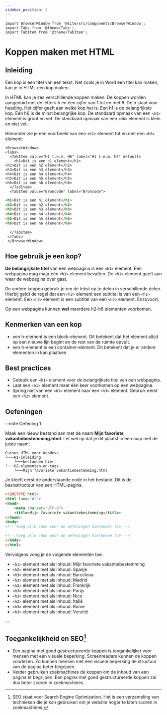 ```yaml
---
sidebar_position: 2
---
```



```mdx-code-block
import BrowserWindow from '@site/src/components/BrowserWindow';
import Tabs from '@theme/Tabs';
import TabItem from '@theme/TabItem';
```


# Koppen maken met HTML

## Inleiding

Een kop is een titel van een tekst. Net zoals je in Word een titel kan maken, kan je in HTML een kop maken. 

In HTML kan je zes verschillende koppen maken. De koppen worden aangeduid met de letters h en een cijfer van 1 tot en met 6. De h staat voor heading. 
Het cijfer geeft aan welke kop het is. Een h1 is de belangrijkste kop. Een h6 is de minst belangrijke kop. De standaard opmaak van een `<h1>` element is groot en vet. De standaard opmaak van een `<h6>` element is klein en niet vet.

Hieronder zie je een voorbeeld van een `<h1>` element tot en met een `<h6>` element:
```mdx-code-block
<BrowserWindow>
<Tabs>
  <TabItem value="H1 t.e.m. H6" label="H1 t.e.m. h6" default>
    <h1>Dit is een h1 element</h1>
<h2>Dit is een h2 element</h2>
<h3>Dit is een h3 element</h3>
<h4>Dit is een h4 element</h4>
<h5>Dit is een h5 element</h5>  
<h6>Dit is een h6 element</h6>
  </TabItem>
  <TabItem value="Broncode" label="Broncode">
 ```

```html
<h1>Dit is een h1 element</h1>
<h2>Dit is een h2 element</h2>
<h3>Dit is een h3 element</h3>
<h4>Dit is een h4 element</h4>
<h5>Dit is een h5 element</h5>  
<h6>Dit is een h6 element</h6>
```

```mdx-code-block
  </TabItem>
 </Tabs>
 </BrowserWindow>
  ```

## Hoe gebruik je een kop?

**De belangrijkste titel** van een webpagina is een `<h1>` element. Een webpagina mag maar één `<h1>` element bevatten. 
De `<h1>` element geeft aan waar de webpagina over gaat.

De andere koppen gebruik je om de tekst op te delen in verschillende delen. 
Hierbij geldt de regel dat een `<h2>` element een subtitel is van een `<h1>` element. Een `<h3>` element is een subtitel van een `<h2>` element. Enzovoort.

Op een webpagina kunnen **wel** meerdere h2-h6 elementen voorkomen. 

## Kenmerken van een kop

- een h-element is een block-element. Dit betekent dat het element altijd op een nieuwe lijn begint en de rest van de ruimte opvult.
- een h-element is een container-element. Dit betekent dat je er andere elementen in kan plaatsen.

## Best practices

- Gebruik een `<h1>` element voor de belangrijkste titel van een webpagina.
- Laat een `<h1>` element maar één keer voorkomen op een webpagina.
- Spring niet van een `<h1>` element naar een `<h3>` element. Gebruik eerst een `<h2>` element. 

## Oefeningen

:::note Oefening 1

Maak een nieuw bestand aan met de naam **Mijn favoriete vakantiebestemming.html**. Let wel op dat je
dit plaatst in een map met de juiste naam:

```
Cursus HTML voor Webdevs
└───H1-inleiding
    └───bestanden hier
└───H2-elementen-en-tags
    └───Mijn favoriete vakantiebestemming.html
```


Je kleeft eerst de onderstaande code in het bestand. Dit is de basisstructuur van een HTML-pagina. 

```html
<!DOCTYPE html>
<html lang="nl">
<head>
    <meta charset="UTF-8">
    <title>Mijn favoriete vakantiebestemming</title>
</head>
<body>
<!-- Voeg alle code voor de oefeningen hieronder toe -->

<!-- Voeg alle code voor de oefeningen hierboven toe -->
</body>
</html>
``` 
  
Vervolgens voeg je de volgende elementen toe:


- `<h1>` element met als inhoud: Mijn favoriete vakantiebestemming
- `<h2>` element met als inhoud: Spanje
- `<h3>` element met als inhoud: Barcelona
- `<h3>` element met als inhoud: Madrid
- `<h2>` element met als inhoud: Frankrijk
- `<h3>` element met als inhoud: Parijs
- `<h3>` element met als inhoud: Nice
- `<h2>` element met als inhoud: Italië
- `<h3>` element met als inhoud: Rome
- `<h3>` element met als inhoud: Venetië

:::

## Toegankelijkheid en SEO[^1]

- Een pagina met goed gestructureerde koppen is toegankelijker voor mensen met een visuele beperking. Screenreaders kunnen de koppen voorlezen. Zo kunnen mensen met een visuele beperking de structuur van de pagina beter begrijpen.
- Verder gebruiken zoekmachines de koppen om de inhoud van een pagina te begrijpen. Een pagina met goed gestructureerde koppen zal dus beter scoren in zoekmachines.

[^1]: SEO staat voor Search Engine Optimization. Het is een verzameling van technieken die je kan gebruiken om je website hoger te laten scoren in zoekmachines.
